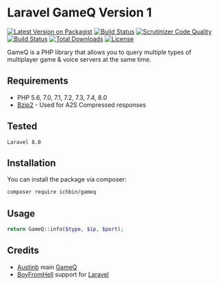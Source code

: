# Laravel GameQ Version 1
[![Latest Version on Packagist](https://img.shields.io/packagist/v/ichbin/gameq.svg?style=flat-square)](https://packagist.org/packages/ichbin/gameq)
[![Build Status](https://img.shields.io/travis/ichbin/gameq/master.svg?style=flat-square)](https://travis-ci.com/ichbin/gameq)
[![Scrutinizer Code Quality](https://scrutinizer-ci.com/g/boyfromhell/laravel-gameq/badges/quality-score.png?b=main)](https://scrutinizer-ci.com/g/boyfromhell/laravel-gameq/?branch=main)
[![Build Status](https://scrutinizer-ci.com/g/boyfromhell/laravel-gameq/badges/build.png?b=main)](https://scrutinizer-ci.com/g/boyfromhell/laravel-gameq/build-status/main)
[![Total Downloads](https://img.shields.io/packagist/dt/ichbin/gameq.svg?style=flat-square)](https://packagist.org/packages/ichbin/gameq)
[![License](https://img.shields.io/badge/license-LGPL-blue.svg?style=flat)](https://packagist.org/packages/ichbin/gameq)

GameQ is a PHP library that allows you to query multiple types of multiplayer game & voice servers at the same time.

## Requirements
* PHP 5.6, 7.0, 7.1, 7.2, 7.3, 7.4, 8.0
* [Bzip2](http://www.php.net/manual/en/book.bzip2.php) - Used for A2S Compressed responses

## Tested

```
Laravel 8.0
```

## Installation

You can install the package via composer:

```bash
composer require ichbin/gameq
```

## Usage

``` php
return GameQ::info($type, $ip, $port);
```

## Credits

- [Austinb](https://github.com/Austinb) main [GameQ](https://github.com/Austinb/GameQ)
- [BoyFromHell](https://github.com/boyfromhell) support for [Laravel](https://github.com/laravel/laravel)
